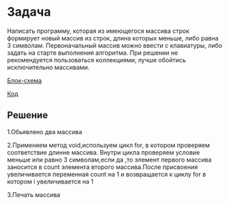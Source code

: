 # Задача
Написать программу, которая из имеющегося массива строк формирует новый массив из строк, длина которых меньше, либо равна 3 символам. Первоначальный массив можно ввести с клавиатуры, либо задать на старте выполнения алгоритма. При решении не рекомендуется пользоваться коллекциями, лучше обойтись исключительно массивами.

[Блок-схема](https://github.com/ElenaParraDiaz/last_work/blob/main/1.drawio.png)

[Код](C:\Users\Елена\Desktop\last_work\Code\Program.cs)

## Решение
1.Обьявлено два массива

2.Применяем метод void,используем цикл for, в котором проверяем соответствие длинне массива.
Внутри цикла проверяем условие меньше или равно 3 символам,если да ,то элемент первого массива заносится в count элемента второго массива.После присвоения увеличивается переменная count на 1 и возвращается к циклу for в котором i увеличивается на 1

3.Печать массива